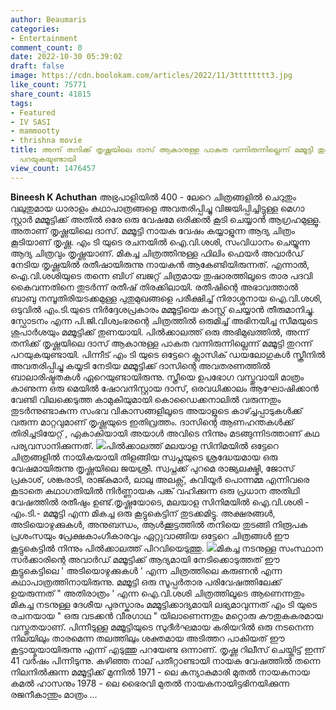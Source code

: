 ```yaml
---
author: Beaumaris
categories:
- Entertainment
comment_count: 0
date: 2022-10-30 05:39:02
draft: false
image: https://cdn.boolokam.com/articles/2022/11/3tttttttt3.jpg
like_count: 75771
share_count: 41815
tags:
- Featured
- IV SASI
- mammootty
- thrishna movie
title: അന്ന് തനിക്ക് തൃഷ്ണയിലെ ദാസ് ആകാനുള്ള പാകത വന്നിരുന്നില്ലെന്ന് മമ്മൂട്ടി തുറന്ന്
  പറയുകയുണ്ടായി
view_count: 1476457
---
```


**Bineesh K Achuthan** അഭ്രപാളിയിൽ 400 - ലേറെ ചിത്രങ്ങളിൽ ചെറുതും വലുതുമായ ധാരാളം കഥാപാത്രങ്ങളെ അവതരിപ്പിച്ചു വിജയിപ്പിച്ചിട്ടുള്ള മെഗാ സ്റ്റാർ മമ്മൂട്ടിക്ക് അതിൽ ഒരേ ഒരു വേഷമേ ഒരിക്കൽ കൂടി ചെയ്യാൻ ആഗ്രഹമുള്ളൂ. അതാണ് തൃഷ്ണയിലെ ദാസ്. മമ്മൂട്ടി നായക വേഷം കയ്യാളുന്ന ആദ്യ ചിത്രം കൂടിയാണ് തൃഷ്ണ. എം ടി യുടെ രചനയിൽ ഐ.വി.ശശി, സംവിധാനം ചെയ്യുന്ന ആദ്യ ചിത്രവും തൃഷ്ണയാണ്. മികച്ച ചിത്രത്തിനുള്ള ഫിലിം ഫെയർ അവാർഡ് നേടിയ തൃഷ്ണയിൽ രതീഷായിരുന്നു നായകൻ ആകേണ്ടിയിരുന്നത്. എന്നാൽ, ഐ.വി.ശശിയുടെ തന്നെ ബിഗ് ബജറ്റ് ചിത്രമായ തുഷാരത്തിലൂടെ താര പദവി കൈവന്നതിനെ തുടർന്ന് രതീഷ് തിരക്കിലായി. രതീഷിന്റെ അഭാവത്താൽ ബാബു നമ്പൂതിരിയടക്കമുള്ള പുതുമുഖങ്ങളെ പരീക്ഷിച്ച് നിരാശ്ശനായ ഐ.വി.ശശി, ഒടുവിൽ എം.ടി.യുടെ നിർദ്ദേശപ്രകാരം മമ്മൂട്ടിയെ കാസ്റ്റ് ചെയ്യാൻ തീരുമാനിച്ചു. സ്ഫോടനം എന്ന പി.ജി.വിശ്വംഭരന്റെ ചിത്രത്തിൽ ഒരുമിച്ച് അഭിനയിച്ച സീമയുടെ ശുപാർശയും മമ്മൂട്ടിക്ക് തുണയായി. പിൽക്കാലത്ത് ഒരു അഭിമുഖത്തിൽ, അന്ന് തനിക്ക് തൃഷ്ണയിലെ ദാസ് ആകാനുള്ള പാകത വന്നിരുന്നില്ലെന്ന് മമ്മൂട്ടി തുറന്ന് പറയുകയുണ്ടായി. പിന്നീട് എം ടി യുടെ ഒട്ടേറെ ക്ലാസിക് ഡയലോഗുകൾ സ്ക്രീനിൽ അവതരിപ്പിച്ചു കയ്യടി നേടിയ മമ്മൂട്ടിക്ക് ദാസിന്റെ അവതരണത്തിൽ ബാലാരിഷ്ടതകൾ ഏറെയുണ്ടായിരുന്നു. സ്ത്രീയെ ഉപഭോഗ വസ്തുവായി മാത്രം കാണുന്ന ഒരു മെയിൽ ഷോവനിസ്റ്റായ ദാസ്, ഒരവധിക്കാലം ആഘോഷിക്കാൻ വേണ്ടി വിലക്കെടുത്ത കാമുകിയുമായി കൊഡൈക്കനാലിൽ വരുന്നതും തുടർന്നുണ്ടാകുന്ന സംഭവ വികാസങ്ങളിലൂടെ അയാളുടെ കാഴ്ച്ചപ്പാടുകൾക്ക് വരുന്ന മാറ്റവുമാണ് തൃഷ്ണയുടെ ഇതിവ്രത്തം. ദാസിന്റെ ആണഹന്തകൾക്ക് തിരിച്ചടിയേറ്റ് , ഏകാകിയായി അയാൾ അവിടെ നിന്നും മടങ്ങുന്നിടത്താണ് കഥ പര്യവസാനിക്കുന്നത്. ![](https://cdn.boolokam.com/articles/2022/11/3tttttttt3.jpg)പിൽക്കാലത്ത് മലയാള സിനിമയിൽ ഒട്ടേറെ ചിത്രങ്ങളിൽ നായികയായി തിളങ്ങിയ സ്വപ്നയുടെ ശ്രദ്ധേയമായ ഒരു വേഷമായിരുന്നു തൃഷ്ണയിലെ ജയശ്രീ. സ്വപ്നക്ക് പുറമെ രാജ്യലക്ഷ്മി, ജോസ് പ്രകാശ്, ശങ്കരാടി, രാജ്കുമാർ, ലാലു അലക്സ്, കവിയൂർ പൊന്നമ്മ എന്നിവരെ കൂടാതെ കഥാഗതിയിൽ നിർണ്ണായക പങ്ക് വഹിക്കുന്ന ഒരു പ്രധാന അതിഥി വേഷത്തിൽ രതീഷും ഉണ്ട്.തൃഷ്ണയോടെ, മലയാള സിനിമയിൽ ഐ.വി.ശശി - എം.ടി.- മമ്മൂട്ടി എന്ന മികച്ച ഒരു കൂട്ടുകെട്ടിന് തുടക്കമിട്ടു. അക്ഷരങ്ങൾ, അടിയൊഴുക്കുകൾ, അനുബന്ധം, ആൾക്കൂട്ടത്തിൽ തനിയെ തുടങ്ങി നിരൂപക പ്രശംസയും പ്രേക്ഷകാംഗീകാരവും ഏറ്റുവാങ്ങിയ ഒട്ടേറെ ചിത്രങ്ങൾ ഈ കൂട്ടുകെട്ടിൽ നിന്നും പിൽക്കാലത്ത് പിറവിയെടുത്തു. ![](https://cdn.boolokam.com/articles/2022/11/rhrh-1.jpg)മികച്ച നടനുള്ള സംസ്ഥാന സർക്കാരിന്റെ അവാർഡ് മമ്മൂട്ടിക്ക് ആദ്യമായി നേടിക്കൊടുത്തത് ഈ കൂട്ടുകെട്ടിലെ ' അടിയൊഴുക്കുകൾ ' എന്ന ചിത്രത്തിലെ കരുണൻ എന്ന കഥാപാത്രത്തിനായിരുന്നു. മമ്മൂട്ടി ഒരു സൂപ്പർതാര പരിവേഷത്തിലേക്ക് ഉയരുന്നത് " അതിരാത്രം ' എന്ന ഐ.വി.ശശി ചിത്രത്തിലൂടെ ആണെന്നതും മികച്ച നടനുള്ള ദേശീയ പുരസ്കാരം മമ്മൂട്ടിക്കാദ്യമായി ലഭ്യമാവുന്നത് എം ടി യുടെ രചനയായ " ഒരു വടക്കൻ വീരഗാഥ " യിലാണെന്നതും മറ്റൊരു കൗതുകകരമായ വസ്തുതയാണ്. പിന്നീടുള്ള മമ്മൂട്ടിയുടെ സുദീർഘമായ കരിയറിൽ ഒരു നടനെന്ന നിലയിലും താരമെന്ന തലത്തിലും ശക്തമായ അടിത്തറ പാകിയത് ഈ കൂട്ടായ്മയായിരുന്നു എന്ന് എടുത്തു പറയേണ്ട ഒന്നാണ്. തൃഷ്ണ റിലീസ് ചെയ്തിട്ട് ഇന്ന് 41 വർഷം പിന്നിടുന്നു. കഴിഞ്ഞ നാല് പതീറ്റാണ്ടായി നായക വേഷത്തിൽ തന്നെ നിലനിൽക്കുന്ന മമ്മൂട്ടിക്ക് മുന്നിൽ 1971 - ലെ കന്യാകുമാരി മുതൽ നായകനായ കമൽ ഹാസനും 1978 - ലെ ഭൈരവി മുതൽ നായകനായിട്ടഭിനയിക്കുന്ന രജനീകാന്തും മാത്രം ...